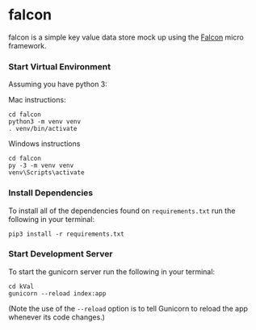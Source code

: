 # falcon
falcon is a simple key value data store mock up using the [Falcon](https://falconframework.org/) micro framework. 

### Start Virtual Environment
Assuming you have python 3:

Mac instructions: 
```$xslt
cd falcon
python3 -m venv venv
. venv/bin/activate
```
Windows instructions
```$xslt
cd falcon
py -3 -m venv venv
venv\Scripts\activate
```

### Install Dependencies
To install all of the dependencies found on `requirements.txt`
run the following in your terminal:
```$xslt
pip3 install -r requirements.txt 
```

### Start Development Server
To start the gunicorn server run the following in your terminal:
```$xslt
cd kVal
gunicorn --reload index:app
```
(Note the use of the `--reload` option is to tell Gunicorn to reload the app whenever its code changes.)



